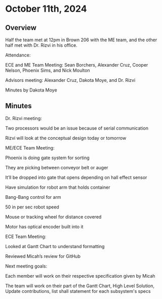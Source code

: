 # October 11th, 2024 

## Overview 

Half the team met at 12pm in Brown 206 with the ME team, and the other half met with Dr. Rizvi in his office. 

Attendance:  

ECE and ME Team Meeting: Sean Borchers, Alexander Cruz, Cooper Nelson, Phoenix Sims, and Nick Moulton 

Advisors meeting: Alexander Cruz, Dakota Moye, and Dr. Rizvi 

Minutes by Dakota Moye 

## Minutes 

Dr. Rizvi meeting: 

Two processors would be an issue because of serial communication 

Rizvi will look at the conceptual design today or tomorrow 

 

ME/ECE Team Meeting: 

Phoenix is doing gate system for sorting 

They are picking between conveyor belt or auger 

It’ll be dropped into gate that opens depending on hall effect sensor 

Have simulation for robot arm that holds container 

Bang-Bang control for arm 

50 in per sec robot speed 

Mouse or tracking wheel for distance covered 

Motor has optical encoder built into it 

 

ECE Team Meeting: 

Looked at Gantt Chart to understand formatting 

Reviewed Micah’s review for GitHub 

 

Next meeting goals: 

Each member will work on their respective specification given by Micah 

The team will work on their part of the Gantt Chart, High Level Solution, Update contributions, list shall statement for each subsystem's specs 

